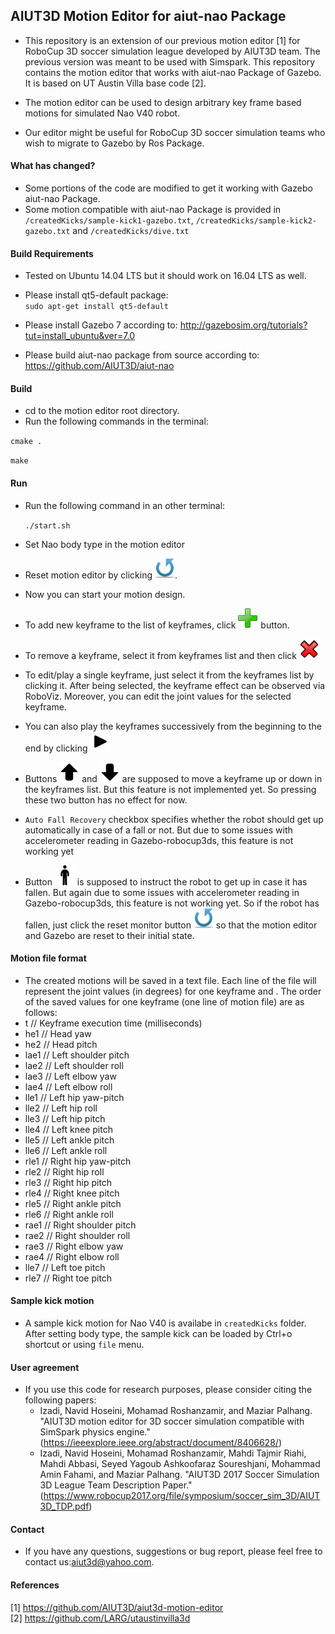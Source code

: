 ## AIUT3D Motion Editor for aiut-nao Package 

* This repository is an extension of our previous motion editor [1] for RoboCup 3D soccer simulation league developed by AIUT3D team. The previous version was meant to be used with Simspark. This repository contains the motion editor that works with aiut-nao Package of Gazebo. It is based on UT Austin Villa base code [2].

* The motion editor can be used to design arbitrary key frame based motions for simulated Nao V40 robot.

* Our editor might be useful for RoboCup 3D soccer simulation teams who wish to migrate to Gazebo by Ros Package.

#### What has changed?
* Some portions of the code are modified to get it working with Gazebo  aiut-nao Package.
* Some motion compatible with aiut-nao Package is provided in `/createdKicks/sample-kick1-gazebo.txt`, `/createdKicks/sample-kick2-gazebo.txt` and `/createdKicks/dive.txt`

#### Build Requirements
* Tested on Ubuntu 14.04 LTS but it should work on 16.04 LTS as well.

* Please install qt5-default package:   
  `sudo apt-get install qt5-default`

* Please install Gazebo 7 according to:
 http://gazebosim.org/tutorials?tut=install_ubuntu&ver=7.0

* Please build aiut-nao package from source according to:
 https://github.com/AIUT3D/aiut-nao

#### Build
* cd to the motion editor root directory.
* Run the following commands in the terminal:

`cmake .`

`make`
#### Run

* Run the following command in an other terminal:

  `./start.sh`
* Set Nao body type in the motion editor
* Reset motion editor by clicking ![reset button](./icon32x32/reset-icon32x32.png).
* Now you can start your motion design.
* To add new keyframe to the list of keyframes, click
![add key frame button](./icon32x32/add-icon32x32.png) button.
* To remove a keyframe, select it from keyframes list and then click
![delete key frame button](./icon32x32/Close-2-icon32x32.png)
* To edit/play a single keyframe, just select it from the keyframes list by clicking it. After being selected, the keyframe effect can be observed via RoboViz. Moreover, you can edit the joint values for the selected keyframe.
* You can also play the keyframes successively from the beginning to the end by clicking
![play button](./icon32x32/play-icon-32x32.png)
* Buttons
![arrow up button](./icon32x32/Arrows-Up-icon32x32.png)
and
![arrow down button](./icon32x32/Arrows-Down-icon32x32.png)
are supposed to move a keyframe up or down in the keyframes list. But this feature is not implemented yet. So pressing these two button has no effect for now.
* `Auto Fall Recovery` checkbox specifies whether the robot should get up automatically in case of a fall or not. But due to some issues with accelerometer reading in Gazebo-robocup3ds, this feature is not working yet
* Button
<img src="./icon32x32/getup512x512.png" width="32"> is supposed to instruct the robot to get up in case it has fallen. But again due to some issues with accelerometer reading in Gazebo-robocup3ds, this feature is not working yet. So if the robot has fallen, just click the reset monitor button ![reset button](./icon32x32/reset-icon32x32.png) so that the motion editor and Gazebo are reset to their initial state.

#### Motion file format
* The created motions will be saved in a text file. Each line of the file will represent the joint values (in degrees) for one keyframe and . The order of the saved values for one keyframe (one line of motion file) are as follows:
* t     // Keyframe execution time (milliseconds)
* he1   // Head yaw
* he2   // Head pitch
* lae1  // Left shoulder pitch
* lae2  // Left shoulder roll
* lae3  // Left elbow yaw
* lae4  // Left elbow roll
* lle1  // Left hip yaw-pitch
* lle2  // Left hip roll
* lle3  // Left hip pitch
* lle4  // Left knee pitch
* lle5  // Left ankle pitch
* lle6  // Left ankle roll
* rle1  // Right hip yaw-pitch
* rle2  // Right hip roll
* rle3  // Right hip pitch
* rle4  // Right knee pitch
* rle5  // Right ankle pitch
* rle6  // Right ankle roll
* rae1  // Right shoulder pitch
* rae2  // Right shoulder roll
* rae3  // Right elbow yaw
* rae4  // Right elbow roll
* lle7  // Left toe pitch
* rle7  // Right toe pitch

#### Sample kick motion
* A sample kick motion for Nao V40 is availabe in `createdKicks` folder. After setting body type, the sample kick can be loaded by Ctrl+o shortcut or using `file` menu.

#### User agreement
* If you use this code for research purposes, please consider citing the following papers:
  * Izadi, Navid Hoseini, Mohamad Roshanzamir, and Maziar Palhang. "AIUT3D motion editor for 3D soccer simulation compatible with SimSpark physics engine." (https://ieeexplore.ieee.org/abstract/document/8406628/)
  * Izadi, Navid Hoseini, Mohamad Roshanzamir, Mahdi Tajmir Riahi, Mahdi Abbasi, Seyed Yagoub Ashkoofaraz Soureshjani, Mohammad Amin Fahami, and Maziar Palhang. "AIUT3D 2017 Soccer Simulation 3D League Team Description Paper."(https://www.robocup2017.org/file/symposium/soccer_sim_3D/AIUT3D_TDP.pdf)

#### Contact
* If you have any questions, suggestions or bug report, please feel free to contact us:aiut3d@yahoo.com.

#### References
[1] https://github.com/AIUT3D/aiut3d-motion-editor  
[2] https://github.com/LARG/utaustinvilla3d
